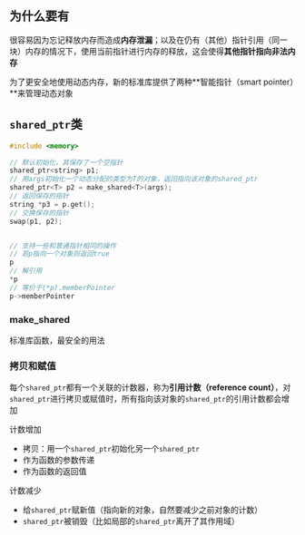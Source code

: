 ## 为什么要有



很容易因为忘记释放内存而造成**内存泄漏**；以及在仍有（其他）指针引用（同一块）内存的情况下，使用当前指针进行内存的释放，这会使得**其他指针指向非法内存**

为了更安全地使用动态内存，新的标准库提供了两种**智能指针（smart pointer）**来管理动态对象

## `shared_ptr`类

``` c++
#include <memory>

// 默认初始化，其保存了一个空指针
shared_ptr<string> p1;
// 用args初始化一个动态分配的类型为T的对象，返回指向该对象的shared_ptr
shared_ptr<T> p2 = make_shared<T>(args);
// 返回保存的指针
string *p3 = p.get();
// 交换保存的指针
swap(p1, p2);


// 支持一些和普通指针相同的操作
// 若p指向一个对象则返回true
p
// 解引用
*p
// 等价于(*p).memberPointer
p->memberPointer

```

### make_shared

标准库函数，最安全的用法

### 拷贝和赋值

每个`shared_ptr`都有一个关联的计数器，称为**引用计数（reference count）**，对`shared_ptr`进行拷贝或赋值时，所有指向该对象的`shared_ptr`的引用计数都会增加

计数增加

- 拷贝：用一个`shared_ptr`初始化另一个`shared_ptr`
- 作为函数的参数传递
- 作为函数的返回值

计数减少

- 给`shared_ptr`赋新值（指向新的对象，自然要减少之前对象的计数）
- `shared_ptr`被销毁（比如局部的`shared_ptr`离开了其作用域）


